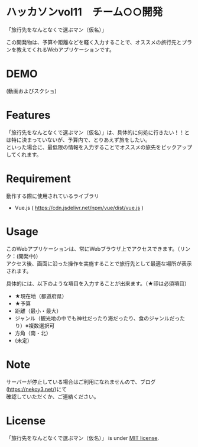 # ハッカソンvol11　チーム○○開発  
  
「旅行先をなんとなくで選ぶマン（仮名）」  
  
この開発物は、予算や距離などを軽く入力することで、オススメの旅行先とプランを教えてくれるWebアプリケーションです。  
  
# DEMO  
  
(動画およびスクショ)  
  
# Features
  
「旅行先をなんとなくで選ぶマン（仮名）」は、具体的に何処に行きたい！！とは特に決まっていないが、予算内で、とりあえず旅をしたい。  
といった場合に、最低限の情報を入力することでオススメの旅先をピックアップしてくれます。  
  
# Requirement  
  
動作する際に使用されているライブラリ  
  
* Vue.js ( https://cdn.jsdelivr.net/npm/vue/dist/vue.js )
  
# Usage  
  
このWebアプリケーションは、常にWebブラウザ上でアクセスできます。（リンク：(開発中)）  
アクセス後、画面に沿った操作を実施することで旅行先として最適な場所が表示されます。  
  
具体的には、以下のような項目を入力することが出来ます。（★印は必須項目）  
- ★現在地（都道府県）  
- ★予算  
- 距離（最小・最大）  
- ジャンル（観光地の中でも神社だったり海だったり、食のジャンルだったり）※複数選択可
- 方角（南・北）
- (未定)
  
# Note  

サーバーが停止している場合はご利用になれませんので、ブログ(https://nekoy3.net/)にて  
確認していただくか、ご連絡ください。  
  
# License

「旅行先をなんとなくで選ぶマン（仮名）」 is under [MIT license](https://en.wikipedia.org/wiki/MIT_License).  